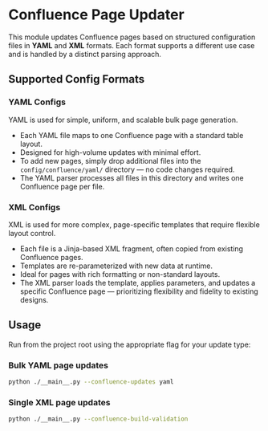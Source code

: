 # Confluence Page Updater

This module updates Confluence pages based on structured configuration files in **YAML** and **XML** formats. Each format supports a different use case and is handled by a distinct parsing approach.

## Supported Config Formats

### YAML Configs

YAML is used for simple, uniform, and scalable bulk page generation.

- Each YAML file maps to one Confluence page with a standard table layout.
- Designed for high-volume updates with minimal effort.
- To add new pages, simply drop additional files into the `config/confluence/yaml/` directory — no code changes required.
- The YAML parser processes all files in this directory and writes one Confluence page per file.


### XML Configs

XML is used for more complex, page-specific templates that require flexible layout control.

- Each file is a Jinja-based XML fragment, often copied from existing Confluence pages.
- Templates are re-parameterized with new data at runtime.
- Ideal for pages with rich formatting or non-standard layouts.
- The XML parser loads the template, applies parameters, and updates a specific Confluence page — prioritizing flexibility and fidelity to existing designs.

## Usage

Run from the project root using the appropriate flag for your update type:

### Bulk YAML page updates

```bash
python ./__main__.py --confluence-updates yaml
```


### Single XML page updates

```bash
python ./__main__.py --confluence-build-validation
```

